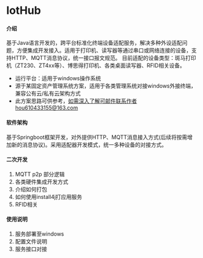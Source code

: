 # IotHub

#### 介绍
基于Java语言开发的，跨平台标准化终端设备适配服务，解决多种外设适配问题，方便集成开发接入。适用于打印机、读写器等通过串口或网络连接的设备，支持HTTP、MQTT消息协议，统一接口报文规范。
目前适配的设备类型：斑马打印机（ZT230、ZT4xx等）、博思得打印机、各类桌面读写器、RFID相关设备。

* 运行平台：适用于windows操作系统
* 源于某固定资产管理系统方案，适用于各类管理系统对接windows外接终端，兼容公有云/私有云架构方式
* 此方案思路可供参考，如需深入了解可邮件联系作者hou610433155@163.com
#### 软件架构
基于Springboot框架开发，对外提供HTTP、MQTT消息接入方式(后续将按需增加新的消息协议)。采用适配器开发模式，统一多种设备的对接方式。

#### 二次开发

1.  MQTT  p2p 部分逻辑
2.  各类硬件集成开发方式
3.  介绍如何打包
4.  如何使用install4j打应用服务
5.  RFID相关
#### 使用说明

1.  服务部署至windows
2.  配置文件说明
3.  服务接口对接

